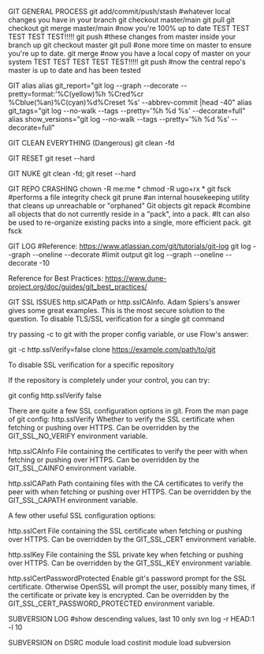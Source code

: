 GIT GENERAL PROCESS
git add/commit/push/stash   #whatever local changes you have in your branch
git checkout master/main
git pull
git checkout <your branch>
git merge master/main       #now you're 100% up to date
TEST TEST TEST TEST TEST!!!!!
git push                    #these changes from master inside your branch up
git checkout master
git pull                    #one more time on master to ensure you're up to date.
git merge <your branch>     #now you have a local copy of master on your system
TEST TEST TEST TEST TEST!!!!!
git push                    #now the central repo's master is up to date and has been tested

GIT alias
alias git_report="git log --graph --decorate --pretty=format:'%C(yellow)%h %Cred%cr %Cblue(%an)%C(cyan)%d%Creset %s' --abbrev-commit |head -40"
alias git_tags="git log --no-walk --tags --pretty='%h %d %s' --decorate=full"
alias show_versions="git log --no-walk --tags --pretty='%h %d %s' --decorate=full"

GIT CLEAN EVERYTHING (Dangerous)
git clean -fd

GIT RESET
git reset --hard

GIT NUKE
git clean -fd; git reset --hard

GIT REPO CRASHING
chown -R me:me *
chmod -R ugo+rx *
git fsck               #performs a file integrity check
git prune              #an internal housekeeping utility that cleans up unreachable or "orphaned" Git objects
git repack             #combine all objects that do not currently reside in a "pack", into a pack. 
                       #It can also be used to re-organize existing packs into a single, more efficient pack.
git fsck

GIT LOG
 #Reference: https://www.atlassian.com/git/tutorials/git-log
 git log --graph --oneline --decorate
 #limit output
 git log --graph --oneline --decorate -10

Reference for Best Practices: https://www.dune-project.org/doc/guides/git_best_practices/

GIT SSL ISSUES
http.slCAPath or http.sslCAInfo. Adam Spiers's answer gives some great examples. This is the most secure solution to the question.
To disable TLS/SSL verification for a single git command

try passing -c to git with the proper config variable, or use Flow's answer:

git -c http.sslVerify=false clone https://example.com/path/to/git

To disable SSL verification for a specific repository

If the repository is completely under your control, you can try:

git config http.sslVerify false

There are quite a few SSL configuration options in git. From the man page of git config:
http.sslVerify
Whether to verify the SSL certificate when fetching or pushing over HTTPS.
Can be overridden by the GIT_SSL_NO_VERIFY environment variable.

http.sslCAInfo
File containing the certificates to verify the peer with when fetching or pushing
over HTTPS. Can be overridden by the GIT_SSL_CAINFO environment variable.

http.sslCAPath
Path containing files with the CA certificates to verify the peer with when
fetching or pushing over HTTPS.
Can be overridden by the GIT_SSL_CAPATH environment variable.

A few other useful SSL configuration options:

http.sslCert
File containing the SSL certificate when fetching or pushing over HTTPS.
Can be overridden by the GIT_SSL_CERT environment variable.

http.sslKey
File containing the SSL private key when fetching or pushing over HTTPS.
Can be overridden by the GIT_SSL_KEY environment variable.

http.sslCertPasswordProtected
Enable git's password prompt for the SSL certificate. Otherwise OpenSSL will
prompt the user, possibly many times, if the certificate or private key is encrypted.
Can be overridden by the GIT_SSL_CERT_PASSWORD_PROTECTED environment variable.

SUBVERSION LOG
 #show descending values, last 10 only
 svn log -r HEAD:1 -l 10

SUBVERSION on DSRC
  module load costinit
  module load subversion

